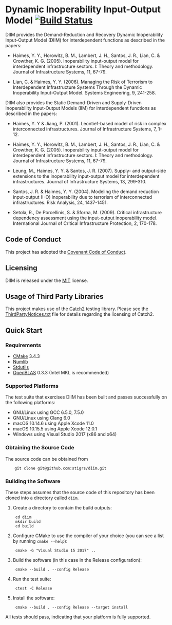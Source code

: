 # Dynamic Inoperability Input-Output Model [![Build Status](https://ci.appveyor.com/api/projects/status/github/stigrs/diim?svg=true)](https://ci.appveyor.com/project/stigrs/diim)


DIIM provides the Demand-Reduction and Recovery Dynamic Inoperability
Input-Output Model (DIIM) for interdependent functions as described in
the papers:

* Haimes, Y. Y., Horowitz, B. M., Lambert, J. H., Santos, J. R., Lian, C. &
  Crowther, K. G. (2005). Inoperability input-output model for interdependent
  infrastructure sectors. I: Theory and methodology. Journal of
  Infrastructure Systems, 11, 67-79.

* Lian, C. & Haimes, Y. Y. (2006). Managing the Risk of Terrorism to
  Interdependent Infrastructure Systems Through the Dynamic Inoperability
  Input-Output Model. Systems Engineering, 9, 241-258.

DIIM also provides the Static Demand-Driven and Supply-Driven Inoperability
Input-Output Models (IIM) for interdependent functions as described in the
papers:

* Haimes, Y. Y & Jiang, P. (2001). Leontief-based model of risk in complex
  interconnected infrastructures. Journal of Infrastructure Systems, 7, 1-12.

* Haimes, Y. Y., Horowitz, B. M., Lambert, J. H., Santos, J. R., Lian, C. &
  Crowther, K. G. (2005). Inoperability input-output model for interdependent
  infrastructure sectors. I: Theory and methodology. Journal of
  Infrastructure Systems, 11, 67-79.

* Leung, M., Haimes, Y. Y. & Santos, J. R. (2007). Supply- and output-side
  extensions to the inoperability input-output model for interdependent
  infrastructures. Journal of Infrastructure Systems, 13, 299-310.

* Santos, J. R. & Haimes, Y. Y. (2004). Modeling the demand reduction
  input-output (I-O) inoperability due to terrorism of interconnected
  infrastructures. Risk Analysis, 24, 1437-1451.

* Setola, R., De Porcellinis, S. & Sforna, M. (2009). Critical infrastructure
  dependency assessment using the input-output inoperability model.
  International Journal of Critical Infrastructure Protection, 2, 170-178.

## Code of Conduct

This project has adopted the [Covenant Code of Conduct](CODE_OF_CONDUCT.md).

## Licensing

DIIM is released under the [MIT](LICENSE) license.

## Usage of Third Party Libraries

This project makes use of the [Catch2](https://https://github.com/catchorg/Catch2) 
testing library. Please see the [ThirdPartyNotices.txt](ThirdPartyNotices.txt) 
file for details regarding the licensing of Catch2.

## Quick Start 

### Requirements

* [CMake](https://cmake.org) 3.4.3
* [Numlib](https://github.com/stigrs/numlib.git)
* [Stdutils](https://github.com/stigrs/stdutils.git)
* [OpenBLAS](https://www.openblas.net/) 0.3.3 (Intel MKL is recommended)

### Supported Platforms

The test suite that exercises DIIM has been built and passes successfully 
on the following platforms:
* GNU/Linux using GCC 6.5.0, 7.5.0
* GNU/Linux using Clang 6.0
* macOS 10.14.6 using Apple Xcode 11.0 
* macOS 10.15.5 using Apple Xcode 12.0.1 
* Windows using Visual Studio 2017 (x86 and x64)

### Obtaining the Source Code

The source code can be obtained from

        git clone git@github.com:stigrs/diim.git

### Building the Software

These steps assumes that the source code of this repository has been cloned
into a directory called `diim`.

1. Create a directory to contain the build outputs:

        cd diim
        mkdir build
        cd build

2. Configure CMake to use the compiler of your choice (you can see a list by
   running `cmake --help`):

        cmake -G "Visual Studio 15 2017" ..

3. Build the software (in this case in the Release configuration):

        cmake --build . --config Release

4. Run the test suite:

        ctest -C Release

5. Install the software:

        cmake --build . --config Release --target install

All tests should pass, indicating that your platform is fully supported. 
